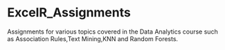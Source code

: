 # ExcelR_Assignments

Assignments for various topics covered in the Data Analytics course such as Association Rules,Text Mining,KNN and Random Forests. 
